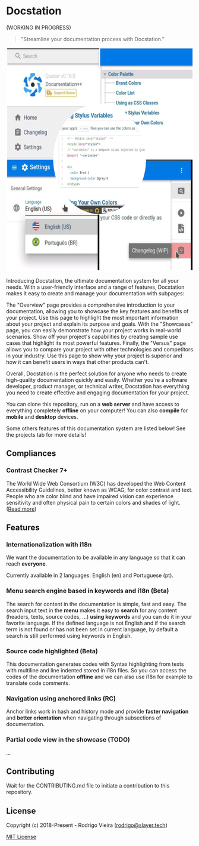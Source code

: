 # Docstation
(WORKING IN PROGRESS)

> "Streamline your documentation process with Docstation."

<p align="center">
  <img src="src/assets/screenshot/general.png" width="600" height="600" />
</p>

Introducing Docstation, the ultimate documentation system for all your needs. With a user-friendly interface and a range of features, Docstation makes it easy to create and manage your documentation with subpages:

The "Overview" page provides a comprehensive introduction to your documentation, allowing you to showcase the key features and benefits of your project. Use this page to highlight the most important information about your project and explain its purpose and goals.
With the "Showcases" page, you can easily demonstrate how your project works in real-world scenarios. Show off your project's capabilities by creating sample use cases that highlight its most powerful features.
Finally, the "Versus" page allows you to compare your project with other technologies and competitors in your industry. Use this page to show why your project is superior and how it can benefit users in ways that other products can't.

Overall, Docstation is the perfect solution for anyone who needs to create high-quality documentation quickly and easily. Whether you're a software developer, product manager, or technical writer, Docstation has everything you need to create effective and engaging documentation for your project.

You can clone this repository, run on a **web server** and have access to everything completely **offline** on your computer!
You can also **compile** for **mobile** and **desktop** devices.

Some others features of this documentation system are listed below!
See the projects tab for more details!

## Compliances
### Contrast Checker 7+
The World Wide Web Consortium (W3C) has developed the Web Content Accessibility Guidelines, better known as WCAG, for color contrast and text.
People who are color blind and have impaired vision can experience sensitivity and often physical pain to certain colors and shades of light.
([Read more](https://www.w3.org/TR/2008/REC-WCAG20-20081211/#visual-audio-contrast-contrast "Read more"))

## Features
### Internationalization with i18n
We want the documentation to be available in any language so that it can reach **everyone**.

Currently available in 2 languages: English (en) and Portuguese (pt).

### Menu search engine based in keywords and i18n (Beta)
The search for content in the documentation is simple, fast and easy.
The search input text in the **menu** makes it easy to **search** for any content (headers, texts, source codes, ...) **using keywords** and you can do it in your favorite language.
If the defined language is not English and if the search term is not found or has not been set in current language, by default a search is still performed using keywords in English.

### Source code highlighted (Beta)
This documentation generates codes with Syntax highlighting from texts with multiline and line indented stored in i18n files. So you can access the codes of the documentation **offline** and we can also use i18n for example to translate code comments.

### Navigation using anchored links (RC)
Anchor links work in hash and history mode and provide **faster navigation** and **better orientation** when navigating through subsections of documentation.

### Partial code view in the showcase (TODO)
...

## Contributing
Wait for the CONTRIBUTING.md file to initiate a contribution to this repository.

## License
Copyright (c) 2018-Present - Rodrigo Vieira (rodrigo@slayer.tech)

[MIT License](http://en.wikipedia.org/wiki/MIT_License)
